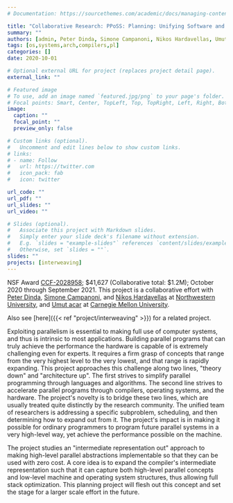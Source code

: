 ```yaml
---
# Documentation: https://sourcethemes.com/academic/docs/managing-content/

title: "Collaborative Research: PPoSS: Planning: Unifying Software and Hardware to Achieve Performant and Scalable Zero-cost Parallelism in the Heterogeneous Future"
summary: ""
authors: [admin, Peter Dinda, Simone Campanoni, Nikos Hardavellas, Umut Acar]
tags: [os,systems,arch,compilers,pl]
categories: []
date: 2020-10-01

# Optional external URL for project (replaces project detail page).
external_link: ""

# Featured image
# To use, add an image named `featured.jpg/png` to your page's folder.
# Focal points: Smart, Center, TopLeft, Top, TopRight, Left, Right, BottomLeft, Bottom, BottomRight.
image:
  caption: ""
  focal_point: ""
  preview_only: false

# Custom links (optional).
#   Uncomment and edit lines below to show custom links.
# links:
# - name: Follow
#   url: https://twitter.com
#   icon_pack: fab
#   icon: twitter

url_code: ""
url_pdf: ""
url_slides: ""
url_video: ""

# Slides (optional).
#   Associate this project with Markdown slides.
#   Simply enter your slide deck's filename without extension.
#   E.g. `slides = "example-slides"` references `content/slides/example-slides.md`.
#   Otherwise, set `slides = ""`.
slides: ""
projects: [interweaving]
---
```


NSF Award [CCF-2028958](https://www.nsf.gov/awardsearch/showAward?AWD_ID=2028958&HistoricalAwards=false);
$41,627 (Collaborative total: $1.2M); October 2020 through September 2021. This project is a collaborative effort with
[Peter Dinda](http://pdinda.org), [Simone Campanoni](https://users.cs.northwestern.edu/~simonec/), and [Nikos Hardavellas](https://users.cs.northwestern.edu/~hardav/)
at [Northwestern University](https://northwestern.edu), and [Umut acar](http://www.umut-acar.org/) at [Carnegie Mellon University](https://www.cmu.edu/).

Also see [here]({{< ref "project/interweaving" >}}) for a related project.

Exploiting parallelism is essential to making full use of computer systems, and
thus is intrinsic to most applications. Building parallel programs that can
truly achieve the performance the hardware is capable of is extremely
challenging even for experts. It requires a firm grasp of concepts that range
from the very highest level to the very lowest, and that range is rapidly
expanding. This project approaches this challenge along two lines, "theory
down" and "architecture up". The first strives to simplify parallel programming
through languages and algorithms. The second line strives to accelerate
parallel programs through compilers, operating systems, and the hardware. The
project's novelty is to bridge these two lines, which are usually treated quite
distinctly by the research community. The unified team of researchers is
addressing a specific subproblem, scheduling, and then determining how to
expand out from it. The project's impact is in making it possible for ordinary
programmers to program future parallel systems in a very high-level way, yet
achieve the performance possible on the machine.

The project studies an "intermediate representation out" approach to making
high-level parallel abstractions implementable so that they can be used with
zero cost. A core idea is to expand the compiler's intermediate representation
such that it can capture both high-level parallel concepts and low-level
machine and operating system structures, thus allowing full stack optimization.
This planning project will flesh out this concept and set the stage for
a larger scale effort in the future.


